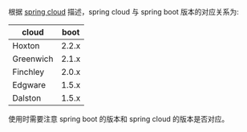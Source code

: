 根据 [spring cloud](https://spring.io/projects/spring-cloud#overview) 描述，spring cloud 与 spring boot 版本的对应关系为:

| cloud     | boot  |
| --------- | ----- |
| Hoxton    | 2.2.x |
| Greenwich | 2.1.x |
| Finchley  | 2.0.x |
| Edgware   | 1.5.x |
| Dalston   | 1.5.x |

使用时需要注意 spring boot 的版本和 spring cloud 的版本是否对应。